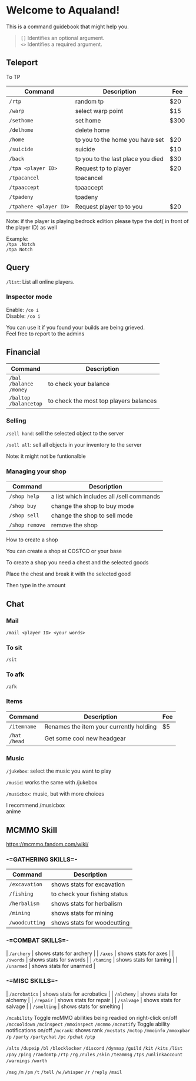 # Welcome to Aqualand!  

This is a command guidebook that might help you.  

> `[]` Identifies an optional argument.  
> `<>` Identifies a required argument.

## Teleport

To TP  

| Command | Description | Fee |
| - | - | - |
| `/rtp` | random tp | $20 |
| `/warp` | select warp point | $15 |
| `/sethome` | set home | $300 |
| `/delhome` | delete home |  |
| `/home` | tp you to the home you have set | $20 |
| `/suicide` | suicide | $10 |
| `/back` | tp you to the last place you died | $30 |
| `/tpa <player ID>` | Request tp to player | $20 |
| `/tpacancel` | tpacancel |  |
| `/tpaaccept` | tpaaccept |  |
| `/tpadeny` | tpadeny |  |
| `/tpahere <player ID>` | Request player tp to you | $20 |

Note: if the player is playing bedrock edition please type the dot( in front of the player ID) as well  

Example:  
`/tpa .Notch`  
`/tpa Notch`  

## Query  

`/list`: List all online players.  

### Inspector mode  

Enable: `/co i`  
Disable: `/co i`  

You can use it if you found your builds are being grieved.  
Feel free to report to the admins  

## Financial  

| Command | Description |
| - | - |
| `/bal`<br>`/balance`<br>`/money` | to check your balance |
| `/baltop`<br>`/balancetop` | to check the most top players balances |

### Selling  

`/sell hand`: sell the selected object to the server  

`/sell all`: sell all objects in your inventory to the server  

Note: it might not be funtionalble  

### Managing your shop  

| Command | Description |
| - | - |
| `/shop help` | a list which includes all /sell commands |
| `/shop buy` | change the shop to buy mode |
| `/shop sell` | change the shop to sell mode |
| `/shop remove` | remove the shop |

How to create a shop  

You can create a shop at COSTCO or your base  

To create a shop you need a chest and the selected goods  

Place the chest and break it with the selected good  

Then type in the amount  

## Chat

### Mail  

`/mail <player ID> <your words>`  

### To sit  

`/sit`  

### To afk  

`/afk`  

### Items

| Command | Description | Fee |
| - | - | - |
| `/itemname` | Renames the item your currently holding | $5 |
| `/hat`<br>`/head` | Get some cool new headgear |  |

### Music  

`/jukebox`: select the music you want to play  

`/music`: works the same with /jukebox  

`/musicbox`: music, but with more choices  

I recommend /musicbox  
anime  

## MCMMO Skill  

https://mcmmo.fandom.com/wiki/
### -=GATHERING SKILLS=-  
| Command | Description |
| - | - |
| `/excavation` | shows stats for excavation |
| `/fishing` | to check your fishing status |
| `/herbalism` | shows stats for herbalism |
| `/mining` | shows stats for mining |
| `/woodcutting` | shows stats for woodcutting |
### -=COMBAT SKILLS=-  
| `/archery` | shows stats for archery |
| `/axes` | shows stats for axes |
| `/swords` | shows stats for swords |
| `/taming` | shows stats for taming |
| `/unarmed` | shows stats for unarmed |
### -=MISC SKILLS=-  
| `/acrobatics` | shows stats for acrobatics |
| `/alchemy` | shows stats for alchemy |
| `/repair` | shows stats for repair |
| `/salvage` | shows stats for salvage |
| `/smelting` | shows stats for smelting |

`/mcability` Toggle mcMMO abilities being readied on right-click on/off
`/mccooldown`
`/mcinspect`
`/mmoinspect`
`/mcmmo`
`/mcnotify` Toggle ability notifications on/off
`/mcrank`: shows rank
`/mcstats`
`/mctop`
`/mmoinfo`
`/mmoxpbar`
`/p`
`/party`
`/partychat`
`/pc`
`/pchat`
`/ptp`


`/alts`
`/dupeip`
`/bl`
`/blocklocker`
`/discord`
`/dynmap`
`/guild`
`/kit`
`/kits`
`/list`
`/pay`
`/ping`
`/randomtp`
`/rtp`
`/rg`
`/rules`
`/skin`
`/teammsg`
`/tps`
`/unlinkaccount`
`/warnings`
`/worth`

`/msg`
`/m`
`/pm`
`/t`
`/tell`
`/w`
`/whisper`
`/r`
`/reply`
`/mail`